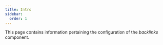 ```yaml
---
title: Intro
sidebar:
  order: 1
---
```



This page contains information pertaining the configuration of the _backlinks_ component.
